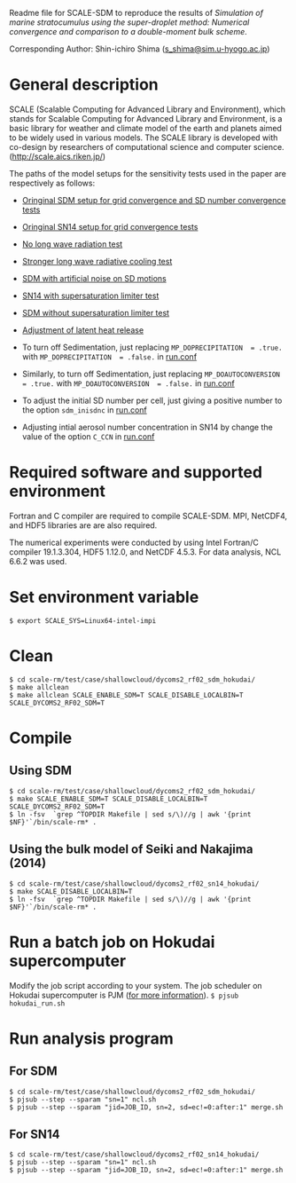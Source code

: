 Readme file for SCALE-SDM to reproduce the results of *Simulation of marine stratocumulus using the super-droplet method: Numerical convergence and comparison to a double-moment bulk scheme*.

Corresponding Author: Shin-ichiro Shima (s_shima@sim.u-hyogo.ac.jp)

# General description
SCALE (Scalable Computing for Advanced Library and Environment), which stands for Scalable Computing for Advanced Library and Environment, is a basic library for weather and climate model of the earth and planets aimed to be widely used in various models.
The SCALE library is developed with co-design by researchers of computational science and computer science.
(http://scale.aics.riken.jp/)

The paths of the model setups for the sensitivity tests used in the paper are respectively as follows:

- [Oringinal SDM setup for grid convergence and SD number convergence tests](https://github.com/wangyouyue/GMD_2022_code/tree/SDM_DYCOMSII-RF02/scale-rm/test/case/shallowcloud/dycoms2_rf02_sdm_hokudai)
* [Oringinal SN14 setup for grid convergence tests](https://github.com/wangyouyue/GMD_2022_code/tree/SDM_DYCOMSII-RF02/scale-rm/test/case/shallowcloud/dycoms2_rf02_SN14_hokudai)
+ [No long wave radiation test](https://github.com/wangyouyue/GMD_2022_code/tree/SDM_DYCOMSII-RF02/scale-rm/test/case/shallowcloud/dycoms2_rf02_no_radiation)
- [Stronger long wave radiative cooling test](https://github.com/wangyouyue/GMD_2022_code/tree/SDM_DYCOMSII-RF02/scale-rm/test/case/shallowcloud/dycoms2_rf02_sdm_rad110)
* [SDM with artificial noise on SD motions](https://github.com/wangyouyue/GMD_2022_code/tree/SDM_DYCOMSII-RF02_add_noise/scale-rm/test/case/shallowcloud/dycoms2_rf02_sdm_add_noise)
+ [SN14 with supersaturation limiter test](https://github.com/wangyouyue/GMD_2022_code/tree/SDM_DYCOMSII-RF02_SN14_Slimiter/scale-rm/test/case/shallowcloud/dycoms2_rf02_SN14_Slimiter)
- [SDM without supersaturation limiter test](https://github.com/wangyouyue/GMD_2022_code/tree/SDM_DYCOMSII-RF02_no_Slimiter/scale-rm/test/case/shallowcloud/dycoms2_rf02_SDM_no_Slimiter)
* [Adjustment of latent heat release](https://github.com/wangyouyue/GMD_2022_code/tree/SDM_DYCOMSII-RF02_LHmod/scale-rm/test/case/shallowcloud/dycoms2_rf02_SDM_LHmod)
+ To turn off Sedimentation, just replacing `MP_DOPRECIPITATION  = .true.` with `MP_DOPRECIPITATION  = .false.` in [run.conf](https://github.com/wangyouyue/GMD_2022_code/blob/SDM_DYCOMSII-RF02/scale-rm/test/case/shallowcloud/dycoms2_rf02_sdm_hokudai/run.conf#L199)
- Similarly, to turn off Sedimentation, just replacing `MP_DOAUTOCONVERSION  = .true.` with `MP_DOAUTOCONVERSION  = .false.` in [run.conf](https://github.com/wangyouyue/GMD_2022_code/blob/SDM_DYCOMSII-RF02/scale-rm/test/case/shallowcloud/dycoms2_rf02_sdm_hokudai/run.conf#L198)
* To adjust the initial SD number per cell, just giving a positive number to the option `sdm_inisdnc` in [run.conf](https://github.com/wangyouyue/GMD_2022_code/blob/SDM_DYCOMSII-RF02/scale-rm/test/case/shallowcloud/dycoms2_rf02_sdm_hokudai/run.conf#L132)
+ Adjusting intial aerosol number concentration in SN14 by change the value of the option `C_CCN` in [run.conf](https://github.com/wangyouyue/GMD_2022_code/blob/SDM_DYCOMSII-RF02/scale-rm/test/case/shallowcloud/dycoms2_rf02_SN14/run.conf#L99)

# Required software and supported environment
Fortran and C compiler are required to compile SCALE-SDM. MPI, NetCDF4, and HDF5 libraries are are also required.

The numerical experiments were conducted by using Intel Fortran/C compiler 19.1.3.304, HDF5 1.12.0, and NetCDF 4.5.3. For data analysis, NCL 6.6.2 was used.

# Set environment variable
`$ export SCALE_SYS=Linux64-intel-impi`

# Clean
```
$ cd scale-rm/test/case/shallowcloud/dycoms2_rf02_sdm_hokudai/
$ make allclean
$ make allclean SCALE_ENABLE_SDM=T SCALE_DISABLE_LOCALBIN=T SCALE_DYCOMS2_RF02_SDM=T
```

# Compile
## Using SDM
```
$ cd scale-rm/test/case/shallowcloud/dycoms2_rf02_sdm_hokudai/
$ make SCALE_ENABLE_SDM=T SCALE_DISABLE_LOCALBIN=T SCALE_DYCOMS2_RF02_SDM=T
$ ln -fsv  `grep ^TOPDIR Makefile | sed s/\)//g | awk '{print $NF}'`/bin/scale-rm* .
```

## Using the bulk model of Seiki and Nakajima (2014)
```
$ cd scale-rm/test/case/shallowcloud/dycoms2_rf02_sn14_hokudai/
$ make SCALE_DISABLE_LOCALBIN=T
$ ln -fsv  `grep ^TOPDIR Makefile | sed s/\)//g | awk '{print $NF}'`/bin/scale-rm* .
```

# Run a batch job on Hokudai supercomputer
Modify the job script according to your system. The job scheduler on Hokudai supercomputer is PJM ([for more information](https://www.hucc.hokudai.ac.jp/en_supercomputer/basic/en_job_execution/)).
```$ pjsub hokudai_run.sh```

# Run analysis program
## For SDM
```
$ cd scale-rm/test/case/shallowcloud/dycoms2_rf02_sdm_hokudai/
$ pjsub --step --sparam "sn=1" ncl.sh
$ pjsub --step --sparam "jid=JOB_ID, sn=2, sd=ec!=0:after:1" merge.sh
```

## For SN14
```
$ cd scale-rm/test/case/shallowcloud/dycoms2_rf02_sn14_hokudai/
$ pjsub --step --sparam "sn=1" ncl.sh
$ pjsub --step --sparam "jid=JOB_ID, sn=2, sd=ec!=0:after:1" merge.sh
```
